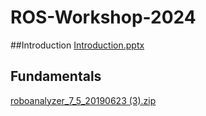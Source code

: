 # ROS-Workshop-2024
##Introduction
[Introduction.pptx](https://github.com/harinnmg/ROS-Workshop-2024/files/13950980/Introduction.pptx)
## Fundamentals
[roboanalyzer_7_5_20190623 (3).zip](https://github.com/harinnmg/ROS-Workshop-2024/files/13954007/roboanalyzer_7_5_20190623.3.zip)

